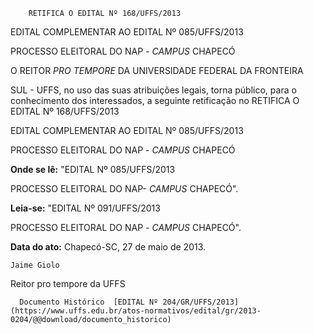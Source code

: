         RETIFICA O EDITAL Nº 168/UFFS/2013  

EDITAL COMPLEMENTAR AO EDITAL Nº 085/UFFS/2013

 PROCESSO ELEITORAL DO NAP - *CAMPUS* CHAPECÓ

 O REITOR *PRO TEMPORE* DA UNIVERSIDADE FEDERAL DA FRONTEIRA

 SUL - UFFS, no uso das suas atribuições legais, torna público, para o conhecimento dos interessados, a seguinte retificação no RETIFICA O EDITAL Nº 168/UFFS/2013

 EDITAL COMPLEMENTAR AO EDITAL Nº 085/UFFS/2013

 PROCESSO ELEITORAL DO NAP - *CAMPUS* CHAPECÓ

 **Onde se lê:** "EDITAL Nº 085/UFFS/2013

 PROCESSO ELEITORAL DO NAP- *CAMPUS* CHAPECÓ".

 **Leia-se:** "EDITAL Nº 091/UFFS/2013

 PROCESSO ELEITORAL DO NAP - *CAMPUS* CHAPECÓ".

  

   **Data do ato:** Chapecó-SC, 27 de maio de 2013.   
 

    Jaime Giolo   
 Reitor pro tempore da UFFS 

      Documento Histórico  [EDITAL Nº 204/GR/UFFS/2013](https://www.uffs.edu.br/atos-normativos/edital/gr/2013-0204/@@download/documento_historico)     
      